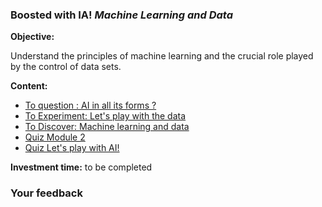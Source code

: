 ### Boosted with IA! _Machine Learning and Data_

**Objective:**

Understand the principles of machine learning and the crucial role played by the control of data sets.

**Content:**

*   [To question : AI in all its forms ?](https://lms.fun-mooc.fr/courses/course-v1:inria+41029+session01/jump_to_id/584de88a48594bf1bb38bc6b62de77a3)
*   [To Experiment: Let's play with the data](https://lms.fun-mooc.fr/courses/course-v1:inria+41029+session01/jump_to_id/c11ce026a4f04601a271e2ac319f8e35)
*   [To Discover: Machine learning and data](https://lms.fun-mooc.fr/courses/course-v1:inria+41029+session01/jump_to_id/ba06f33036dd4bde80fe97b5d65aa8c6)
*   [Quiz Module 2](https://lms.fun-mooc.fr/courses/course-v1:inria+41029+session01/jump_to_id/f64d5e570bc948e9b48891844632070c)
*   [Quiz Let's play with AI!](https://lms.fun-mooc.fr/courses/course-v1:inria+41029+session01/jump_to_id/e0bfe0cc43594119b11b5e561d089640)

**Investment time:** to be completed

### Your feedback
